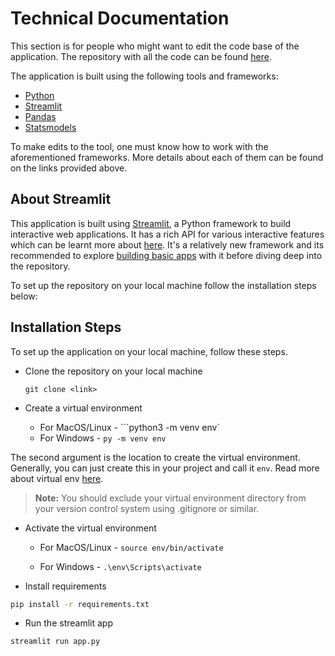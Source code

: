 # Technical Documentation 

This section is for people who might want to edit the code base of the application. The repository with all the code can be found [here](https://github.com/prakharrathi25/the-tool-bmwi).

The application is built using the following tools and frameworks: 

- [Python](https://docs.python.org/3/) 
- [Streamlit](https://streamlit.io/) 
- [Pandas](https://pandas.pydata.org/docs/)
- [Statsmodels](https://www.statsmodels.org/stable/index.html) 
<!-- - [Keras]()  -->

To make edits to the tool, one must know how to work with the aforementioned frameworks. More details about each of them can be found on the links provided above. 

## About Streamlit 

This application is built using [Streamlit](https://streamlit.io/), a Python framework to build interactive web applications. It has a rich API for various interactive features which can be learnt more about [here](https://docs.streamlit.io/en/stable/api.html). It's a relatively new framework and its recommended to explore [building basic apps](https://docs.streamlit.io/en/stable/getting_started.html) with it before diving deep into the repository. 

To set up the repository on your local machine follow the installation steps below: 

## Installation Steps

To set up the application on your local machine, follow these steps. 

- Clone the repository on your local machine 

    ```
    git clone <link>
    ```

- Create a virtual environment 
    - For MacOS/Linux - ```python3 -m venv env`
    - For Windows - `py -m venv env`

The second argument is the location to create the virtual environment. Generally, you can just create this in your project and call it `env`. Read more about virtual env [here](https://packaging.python.org/guides/installing-using-pip-and-virtual-environments/). 

> **Note:** You should exclude your virtual environment directory from your version control system using .gitignore or similar.

- Activate the virtual environment 

    - For MacOS/Linux - `source env/bin/activate`

    - For Windows - `.\env\Scripts\activate`

- Install requirements 

```bash
pip install -r requirements.txt
```

- Run the streamlit app 

```bash
streamlit run app.py
```